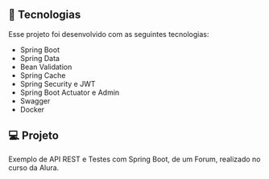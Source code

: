 ## 🚀 Tecnologias

Esse projeto foi desenvolvido com as seguintes tecnologias:

- Spring Boot 
- Spring Data
- Bean Validation
- Spring Cache
- Spring Security e JWT
- Spring Boot Actuator e Admin
- Swagger
- Docker

## 💻 Projeto

Exemplo de API REST e Testes com Spring Boot, de um Forum, realizado no curso da Alura.